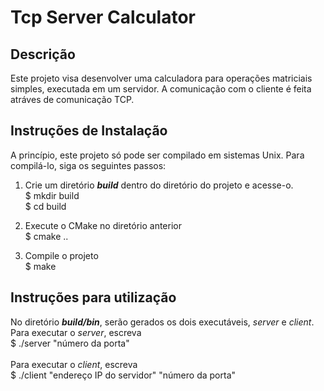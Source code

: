 # Tcp Server Calculator

## Descrição
Este projeto visa desenvolver uma calculadora para operações matriciais simples, executada em um servidor. A comunicação com o cliente é feita atráves de comunicação TCP.

## Instruções de Instalação
A princípio, este projeto só pode ser compilado em sistemas Unix. Para compilá-lo, siga os seguintes passos:

1. Crie um diretório ***build*** dentro do diretório do projeto e acesse-o.<br />
$ mkdir build<br />
$ cd build<br />

2. Execute o CMake no diretório anterior<br />
$ cmake ..<br />

3. Compile o projeto<br />
$ make<br />

## Instruções para utilização
No diretório ***build/bin***, serão gerados os dois executáveis, *server* e *client*.<br />
Para executar o *server*, escreva<br />
$ ./server "número da porta"<br /><br />
Para executar o *client*, escreva<br />
$ ./client "endereço IP do servidor" "número da porta"
